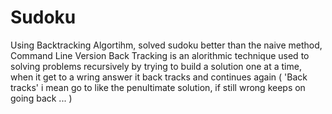 # Sudoku

Using Backtracking Algortihm, solved sudoku better than the naive method, Command Line Version 
Back Tracking is an alorithmic technique used to solving problems recursively by trying to build a solution one at a time, when it get to a wring answer it back tracks 
and continues again ( 'Back tracks' i mean go to like the penultimate solution, if still wrong keeps on going back ... )
